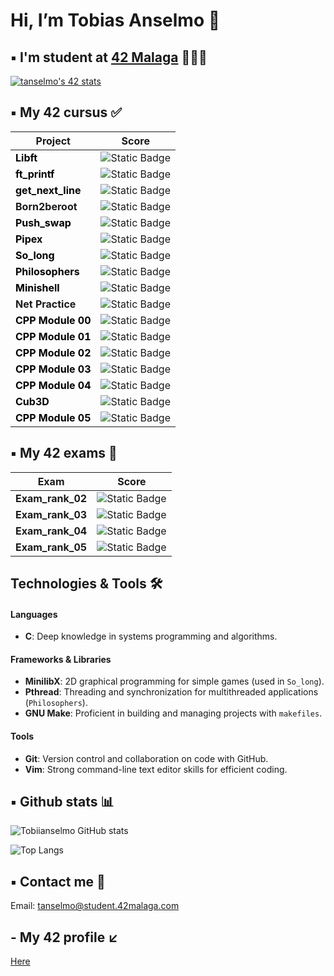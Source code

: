 <h1> Hi, I’m Tobias Anselmo 👋 </h1>

## ▪️ I'm student at [42 Malaga](https://www.42malaga.com/) 👨🏻‍💻

[![tanselmo's 42 stats](https://badge.mediaplus.ma/black/tanselmo?1337Badge=off&UM6P=off)](https://github.com/oakoudad/badge42)

## ▪️ My 42 cursus ✅
| Project | Score |
|--------|--------|
| <b><a href="https://github.com/Tobiianselmo/Libft" style="text-decoration:none; color:black;">Libft</a></b> | ![Static Badge](https://img.shields.io/badge/Score-125-brightgreen?style=flat) |
| <b><a href="https://github.com/Tobiianselmo/ft_printf" style="text-decoration:none; color:black;">ft_printf</a></b> | ![Static Badge](https://img.shields.io/badge/Score-100-brightgreen?style=flat) |
| <b><a href="https://github.com/Tobiianselmo/Get_next_line" style="text-decoration:none; color:black;">get_next_line</a></b> | ![Static Badge](https://img.shields.io/badge/Score-125-brightgreen?style=flat) |
| <b>Born2beroot</b> | ![Static Badge](https://img.shields.io/badge/Score-110-brightgreen?style=flat) |
| <b><a href="https://github.com/Tobiianselmo/Push_swap" style="text-decoration:none; color:black;">Push_swap</a></b> | ![Static Badge](https://img.shields.io/badge/Score-125-brightgreen?style=flat) |
| <b><a href="https://github.com/Tobiianselmo/Pipex" style="text-decoration:none; color:black;">Pipex</a></b> | ![Static Badge](https://img.shields.io/badge/Score-125-brightgreen?style=flat) |
| <b><a href="https://github.com/Tobiianselmo/So_long" style="text-decoration:none; color:black;">So_long</a></b> | ![Static Badge](https://img.shields.io/badge/Score-100-brightgreen?style=flat) |
| <b><a href="https://github.com/Tobiianselmo/Philosophers" style="text-decoration:none; color:black;">Philosophers</a></b> | ![Static Badge](https://img.shields.io/badge/Score-100-brightgreen?style=flat) |
| <b><a href="https://github.com/Tobiianselmo/Minishell" style="text-decoration:none; color:black;">Minishell</a></b> | ![Static Badge](https://img.shields.io/badge/Score-101-brightgreen?style=flat) |
| <b>Net Practice</b> | ![Static Badge](https://img.shields.io/badge/Score-100-brightgreen?style=flat) |
| <b><a href="https://github.com/Tobiianselmo/CPP-Modules" style="text-decoration:none; color:black;">CPP Module 00</a></b> | ![Static Badge](https://img.shields.io/badge/Score-80-brightgreen?style=flat) |
| <b><a href="https://github.com/Tobiianselmo/CPP-Modules" style="text-decoration:none; color:black;">CPP Module 01</a></b> | ![Static Badge](https://img.shields.io/badge/Score-100-brightgreen?style=flat) |
| <b><a href="https://github.com/Tobiianselmo/CPP-Modules" style="text-decoration:none; color:black;">CPP Module 02</a></b> | ![Static Badge](https://img.shields.io/badge/Score-80-brightgreen?style=flat) |
| <b><a href="https://github.com/Tobiianselmo/CPP-Modules" style="text-decoration:none; color:black;">CPP Module 03</a></b> | ![Static Badge](https://img.shields.io/badge/Score-100-brightgreen?style=flat) |
| <b><a href="https://github.com/Tobiianselmo/CPP-Modules" style="text-decoration:none; color:black;">CPP Module 04</a></b> | ![Static Badge](https://img.shields.io/badge/Score-80-brightgreen?style=flat) |
| <b><a href="https://github.com/Tobiianselmo/Cub3D" style="text-decoration:none; color:black;">Cub3D</a></b> | ![Static Badge](https://img.shields.io/badge/Score-120-brightgreen?style=flat) |
| <b><a href="https://github.com/Tobiianselmo/CPP-Modules" style="text-decoration:none; color:black;">CPP Module 05</a></b> | ![Static Badge](https://img.shields.io/badge/Score-100-brightgreen?style=flat) |

## ▪️ My 42 exams 💯
| Exam | Score |
|--------|--------|
| **Exam_rank_02** | ![Static Badge](https://img.shields.io/badge/Score-100-brightgreen?style=flat)
| **Exam_rank_03** | ![Static Badge](https://img.shields.io/badge/Score-100-brightgreen?style=flat)
| **Exam_rank_04** | ![Static Badge](https://img.shields.io/badge/Score-100-brightgreen?style=flat)
| **Exam_rank_05** | ![Static Badge](https://img.shields.io/badge/Score-100-brightgreen?style=flat)

## Technologies & Tools 🛠️

#### Languages
- **C**: Deep knowledge in systems programming and algorithms.

#### Frameworks & Libraries
- **MinilibX**: 2D graphical programming for simple games (used in `So_long`).
- **Pthread**: Threading and synchronization for multithreaded applications (`Philosophers`).
- **GNU Make**: Proficient in building and managing projects with `makefiles`.

#### Tools
- **Git**: Version control and collaboration on code with GitHub.
- **Vim**: Strong command-line text editor skills for efficient coding.
  
## ▪️ Github stats 📊

![Tobiianselmo GitHub stats](https://github-readme-stats.vercel.app/api?username=Tobiianselmo&show_icons=true&theme=github_dark)

![Top Langs](https://github-readme-stats.vercel.app/api/top-langs/?username=Tobiianselmo&layout=compact&theme=github_dark)

## ▪️ Contact me 📩

Email: tanselmo@student.42malaga.com

## - My 42 profile ↙️
[Here](https://profile.intra.42.fr/users/tanselmo)
